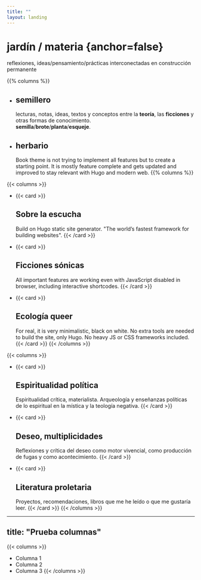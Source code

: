 ```yaml
---
title: ""
layout: landing
---
```


<div class="book-hero">

# jardín / materia {anchor=false}
reflexiones, ideas/pensamiento/prácticas interconectadas en construcción permanente 


{{% columns %}}
- ## semillero  
  lecturas, notas, ideas, textos y conceptos entre la **teoría**, las **ficciones** y otras formas de conocimiento.  
  **semilla**/**brote**/**planta**/**esqueje**.
- ## herbario  
  Book theme is not trying to implement all features but to create a starting point. It is mostly feature complete and gets updated and improved to stay relevant with Hugo and modern web.
{{% columns %}}

{{< columns >}}
- {{< card >}}
  ## Sobre la escucha
  Build on Hugo static site generator. "The world’s fastest framework for building websites".
  {{< /card >}}

- {{< card >}}
  ## Ficciones sónicas
  All important features are working even with JavaScript disabled in browser, including interactive shortcodes.
  {{< /card >}}

- {{< card >}}
  ## Ecología queer
  For real, it is very minimalistic, black on white. No extra tools are needed to build the site, only Hugo. No heavy JS or CSS frameworks included.
  {{< /card >}}
{{< /columns >}}

{{< columns >}}
- {{< card >}}
  ## Espiritualidad política
  Espiritualidad crítica, materialista. Arqueología y enseñanzas políticas de lo espiritual en la mística y la teología negativa.
  {{< /card >}}

- {{< card >}}
  ## Deseo, multiplicidades
  Reflexiones y crítica del deseo como motor vivencial, como producción de fugas y como acontecimiento.
  {{< /card >}}

- {{< card >}}
  ## Literatura proletaria
  Proyectos, recomendaciones, libros que me he leído o que me gustaría leer. 
  {{< /card >}}
{{< /columns >}}

---
title: "Prueba columnas"
---

{{< columns >}}
- Columna 1
- Columna 2
- Columna 3
{{< /columns >}}